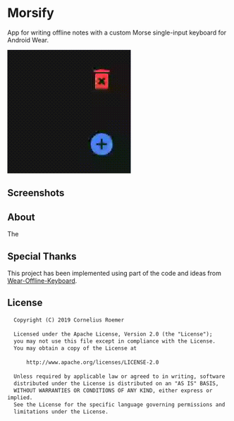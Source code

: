 # Morsify
App for writing offline notes with a custom Morse single-input keyboard for Android Wear.

<img src="art/demo.gif"> 

## Screenshots


## About


The

## Special Thanks
This project has been implemented using part of the code and ideas from [Wear-Offline-Keyboard](https://github.com/GabrielMorenoIbarra/Wear-Offline-Notes).

## License

```
  Copyright (C) 2019 Cornelius Roemer
 
  Licensed under the Apache License, Version 2.0 (the "License");
  you may not use this file except in compliance with the License.
  You may obtain a copy of the License at
 
      http://www.apache.org/licenses/LICENSE-2.0
 
  Unless required by applicable law or agreed to in writing, software
  distributed under the License is distributed on an "AS IS" BASIS,
  WITHOUT WARRANTIES OR CONDITIONS OF ANY KIND, either express or implied.
  See the License for the specific language governing permissions and
  limitations under the License.
```
